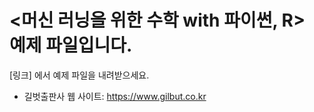 # <머신 러닝을 위한 수학 with 파이썬, R> 예제 파일입니다.</br>

<a>[링크]</a> 에서 예제 파일을 내려받으세요.</br>	

- 길벗출판사 웹 사이트: https://www.gilbut.co.kr	
